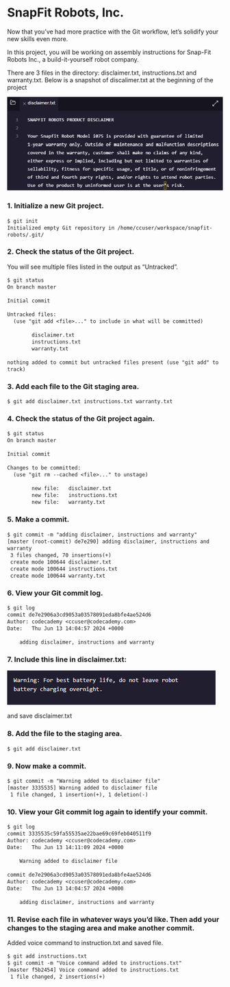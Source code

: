 # SnapFit Robots, Inc.
Now that you’ve had more practice with the Git workflow, let’s solidify your new skills even more.

In this project, you will be working on assembly instructions for Snap-Fit Robots Inc., a build-it-yourself robot company.

There are 3 files in the directory: disclaimer.txt, instructions.txt and warranty.txt. Below is a snapshot of discalimer.txt at the beginning of the project

![alt text](images/snapfit1.png)

### 1. Initialize a new Git project.
```
$ git init
Initialized empty Git repository in /home/ccuser/workspace/snapfit-robots/.git/
```

### 2. Check the status of the Git project.
You will see multiple files listed in the output as “Untracked”.
```
$ git status
On branch master

Initial commit

Untracked files:
  (use "git add <file>..." to include in what will be committed)

        disclaimer.txt
        instructions.txt
        warranty.txt

nothing added to commit but untracked files present (use "git add" to track)
```

### 3. Add each file to the Git staging area.
```
$ git add disclaimer.txt instructions.txt warranty.txt 
```

### 4. Check the status of the Git project again.
```
$ git status
On branch master

Initial commit

Changes to be committed:
  (use "git rm --cached <file>..." to unstage)

        new file:   disclaimer.txt
        new file:   instructions.txt
        new file:   warranty.txt
```

### 5. Make a commit.
```
$ git commit -m "adding disclaimer, instructions and warranty"
[master (root-commit) de7e290] adding disclaimer, instructions and warranty
 3 files changed, 70 insertions(+)
 create mode 100644 disclaimer.txt
 create mode 100644 instructions.txt
 create mode 100644 warranty.txt
```

### 6. View your Git commit log.
```
$ git log
commit de7e2906a3cd9053a03578091eda8bfe4ae524d6
Author: codecademy <ccuser@codecademy.com>
Date:   Thu Jun 13 14:04:57 2024 +0000

    adding disclaimer, instructions and warranty
```
### 7. Include this line in disclaimer.txt:
![alt text](images/snapfit2.png)

and save disclaimer.txt

### 8. Add the file to the staging area.
```
$ git add disclaimer.txt 
```

### 9. Now make a commit.
```
$ git commit -m "Warning added to disclaimer file"
[master 3335535] Warning added to disclaimer file
 1 file changed, 1 insertion(+), 1 deletion(-)
```

### 10. View your Git commit log again to identify your commit.
```
$ git log
commit 3335535c59fa55535ae22bae69c69feb040511f9
Author: codecademy <ccuser@codecademy.com>
Date:   Thu Jun 13 14:11:09 2024 +0000

    Warning added to disclaimer file

commit de7e2906a3cd9053a03578091eda8bfe4ae524d6
Author: codecademy <ccuser@codecademy.com>
Date:   Thu Jun 13 14:04:57 2024 +0000

    adding disclaimer, instructions and warranty
```

### 11. Revise each file in whatever ways you’d like. Then add your changes to the staging area and make another commit.
Added voice command to instruction.txt and saved file.
```
$ git add instructions.txt 
$ git commit -m "Voice command added to instructions.txt"
[master f5b2454] Voice command added to instructions.txt
 1 file changed, 2 insertions(+)
```